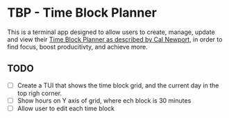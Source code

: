 # TBP - Time Block Planner 

This is a terminal app designed to allow users to create, manage, update and view their [Time Block Planner as described by Cal Newport](https://www.timeblockplanner.com/), in order to find focus, boost producitivty, and achieve more.

## TODO

- [ ] Create a TUI that shows the time block grid, and the current day in the top righ corner.
- [ ] Show hours on Y axis of grid, where ech block is 30 minutes 
- [ ] Allow user to edit each time block 

